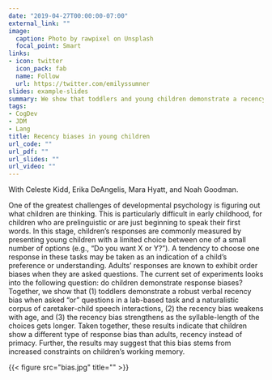 ```yaml
---
date: "2019-04-27T00:00:00-07:00"
external_link: ""
image:
  caption: Photo by rawpixel on Unsplash
  focal_point: Smart
links:
- icon: twitter
  icon_pack: fab
  name: Follow
  url: https://twitter.com/emilyssumner
slides: example-slides
summary: We show that toddlers and young children demonstrate a recency bias when answering questions verbally.  
tags:
- CogDev
- JDM
- Lang
title: Recency biases in young children
url_code: ""
url_pdf: ""
url_slides: ""
url_video: ""
---
```

With Celeste Kidd, Erika DeAngelis, Mara Hyatt, and Noah Goodman.

One of the greatest challenges of developmental psychology is figuring out what children are thinking. This is particularly difficult in early childhood, for children who are prelinguistic or are just beginning to speak their first words. In this stage, children’s responses are commonly measured by presenting young children with a limited choice between one of a small number of options (e.g., “Do you want X or Y?”). A tendency to choose one response in these tasks may be taken as an indication of a child’s preference or understanding. Adults’ responses are known to exhibit order biases when they are asked questions. The current set of experiments looks into the following question: do children demonstrate response biases? Together, we show that (1) toddlers demonstrate a robust verbal recency bias when asked “or” questions in a lab-based task and a naturalistic corpus of caretaker-child speech interactions, (2) the recency bias weakens with age, and (3) the recency bias strengthens as the syllable-length of the choices gets longer. Taken together, these results indicate that children show a different type of response bias than adults, recency instead of primacy. Further, the results may suggest that this bias stems from increased constraints on children’s working memory. 

{{< figure src="bias.jpg" title="" >}}